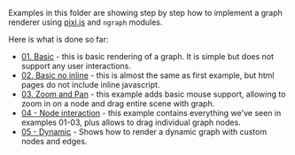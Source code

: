 Examples in this folder are showing step by step how to implement a graph renderer using [pixi.js](https://github.com/GoodBoyDigital/pixi.js) and `ngraph` modules.

Here is what is done so far:

* [01. Basic](http://anvaka.github.io/ngraph/examples/pixi.js/01%20-%20Basic/) - this is basic rendering of a graph. It is simple but does not support any user interactions.
* [02. Basic no inline](http://anvaka.github.io/ngraph/examples/pixi.js/02%20-%20Basic%20No%20Inline/index.html) - this is almost the same as first example, but html pages do not include inline javascript.
* [03. Zoom and Pan](http://anvaka.github.io/ngraph/examples/pixi.js/03%20-%20Zoom%20And%20Pan/) - this example adds basic mouse support, allowing to zoom in on a node and drag entire scene with graph.
* [04 - Node interaction](http://anvaka.github.io/ngraph/examples/pixi.js/04%20-%20Individual%20Node%20Events/) - this example contains everything we've seen in examples 01-03, plus allows to drag individual graph nodes.
* [05 - Dynamic](http://anvaka.github.io/ngraph/examples/pixi.js/05%20-%20Dynamic/) - Shows how to render a dynamic graph with custom nodes and edges.
